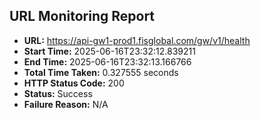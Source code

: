 ## URL Monitoring Report

- **URL:** https://api-gw1-prod1.fisglobal.com/gw/v1/health
- **Start Time:** 2025-06-16T23:32:12.839211
- **End Time:** 2025-06-16T23:32:13.166766
- **Total Time Taken:** 0.327555 seconds
- **HTTP Status Code:** 200
- **Status:** Success
- **Failure Reason:** N/A
